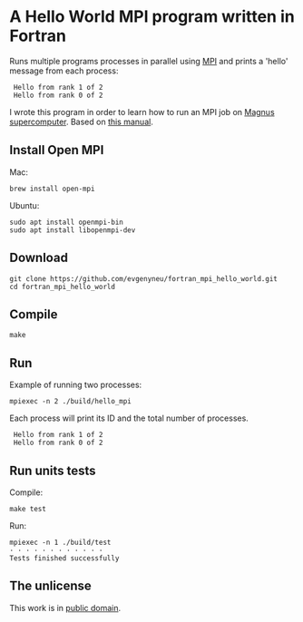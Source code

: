 # A Hello World MPI program written in Fortran

Runs multiple programs processes in parallel using [MPI](https://en.wikipedia.org/wiki/Message_Passing_Interface) and prints a 'hello' message from each process:

```
 Hello from rank 1 of 2
 Hello from rank 0 of 2
```

I wrote this program in order to learn how to run an MPI job on [Magnus supercomputer](https://support.pawsey.org.au/documentation/display/US/Supercomputing+Documentation). Based on [this manual](https://support.pawsey.org.au/documentation/display/US/Message+Passing+Interface).

## Install Open MPI

Mac:

```
brew install open-mpi
```

Ubuntu:

```
sudo apt install openmpi-bin
sudo apt install libopenmpi-dev
```


## Download


```
git clone https://github.com/evgenyneu/fortran_mpi_hello_world.git
cd fortran_mpi_hello_world
```


## Compile

```
make
```

## Run

Example of running two processes:

```
mpiexec -n 2 ./build/hello_mpi
```

Each process will print its ID and the total number of processes.

```
 Hello from rank 1 of 2
 Hello from rank 0 of 2
```

## Run units tests


Compile:

```
make test
```

Run:

```
mpiexec -n 1 ./build/test
· · · · · · · · · · · ·
Tests finished successfully
```


## The unlicense

This work is in [public domain](LICENSE).
